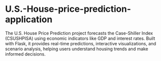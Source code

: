 # U.S.-House-price-prediction-application
The U.S. House Price Prediction project forecasts the Case-Shiller Index (CSUSHPISA) using economic indicators like GDP and interest rates. Built with Flask, it provides real-time predictions, interactive visualizations, and scenario analysis, helping users understand housing trends and make informed decisions.
